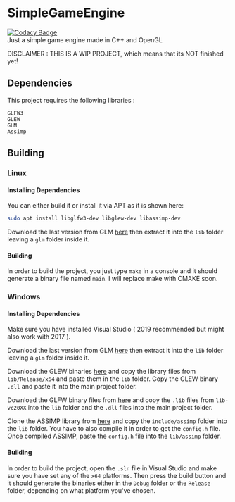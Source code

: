# SimpleGameEngine
[![Codacy Badge](https://app.codacy.com/project/badge/Grade/43d567336363474da3830f0cd6d01728)](https://www.codacy.com/gh/marluxia95/SimpleGameEngine/dashboard?utm_source=github.com&amp;utm_medium=referral&amp;utm_content=marluxia95/SimpleGameEngine&amp;utm_campaign=Badge_Grade)\
Just a simple game engine made in C++ and OpenGL

DISCLAIMER : THIS IS A WIP PROJECT, which means that its NOT finished yet!

## Dependencies
This project requires the following libraries :
```
GLFW3
GLEW
GLM
Assimp
```

## Building

### Linux

#### Installing Dependencies

You can either build it or install it via APT as it is shown here:
```bash 
sudo apt install libglfw3-dev libglew-dev libassimp-dev
```

Download the last version from GLM  [here](https://github.com/g-truc/glm/tags) then extract it into the `lib` folder leaving a `glm` folder inside it.

#### Building

In order to build the project, you just type `make` in a console and it should generate a binary file named `main`.
I will replace make with CMAKE soon.

### Windows

#### Installing Dependencies 
Make sure you have installed Visual Studio ( 2019 recommended but might also work with 2017 ).

Download the last version from GLM  [here](https://github.com/g-truc/glm/tags) then extract it into the `lib` folder leaving a `glm` folder inside it.

Download the GLEW binaries [here](https://sourceforge.net/projects/glew/files/glew/2.1.0/glew-2.1.0-win32.zip/download) and copy the library files from `lib/Release/x64` and paste them in the `lib` folder.
Copy the GLEW binary `.dll` and paste it into the main project folder.

Download the GLFW binary files from [here](https://github.com/glfw/glfw/releases/tag/3.3.4) and copy the `.lib` files from `lib-vc20XX` into the `lib` folder and the `.dll` files into the main project folder.

Clone the ASSIMP library from [here](https://github.com/assimp/assimp/releases/tag/v4.1.0) and copy the `include/assimp` folder into the `lib` folder. You have to also compile it in order to get the `config.h` file. Once compiled ASSIMP, paste the `config.h` file into the `lib/assimp` folder.

#### Building

In order to build the project, open the `.sln` file in Visual Studio and make sure you have set any of the `x64` platforms. Then press the build button and it should generate the binaries either in the `Debug` folder or the `Release` folder, depending on what platform you've chosen.

